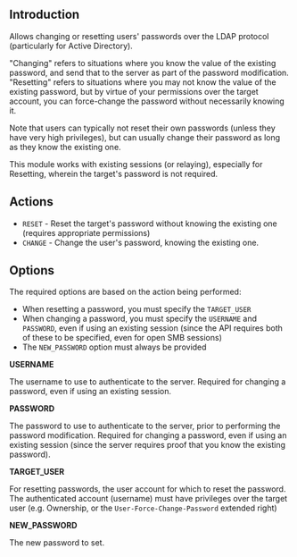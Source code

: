 ## Introduction

Allows changing or resetting users' passwords over the LDAP protocol (particularly for Active Directory).

"Changing" refers to situations where you know the value of the existing password, and send that to the server as part of the password modification.
"Resetting" refers to situations where you may not know the value of the existing password, but by virtue of your permissions over the target account, you can force-change the password without necessarily knowing it.

Note that users can typically not reset their own passwords (unless they have very high privileges), but can usually change their password as long as they know the existing one.

This module works with existing sessions (or relaying), especially for Resetting, wherein the target's password is not required.

## Actions

- `RESET` - Reset the target's password without knowing the existing one (requires appropriate permissions)
- `CHANGE` - Change the user's password, knowing the existing one.

## Options

The required options are based on the action being performed:

- When resetting a password, you must specify the `TARGET_USER`
- When changing a password, you must specify the `USERNAME` and `PASSWORD`, even if using an existing session (since the API requires both of these to be specified, even for open SMB sessions)
- The `NEW_PASSWORD` option must always be provided

**USERNAME**

The username to use to authenticate to the server. Required for changing a password, even if using an existing session.

**PASSWORD**

The password to use to authenticate to the server, prior to performing the password modification. Required for changing a password, even if using an existing session (since the server requires proof that you know the existing password).

**TARGET_USER**

For resetting passwords, the user account for which to reset the password. The authenticated account (username) must have privileges over the target user (e.g. Ownership, or the `User-Force-Change-Password` extended right)

**NEW_PASSWORD**

The new password to set.